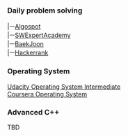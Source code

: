   
### Daily problem solving

|ㅡ[Algospot](https://algospot.com/)  
|ㅡ[SWExpertAcademy](https://swexpertacademy.com/main/main.do)  
|ㅡ[BaekJoon](https://www.acmicpc.net/)  
|ㅡ[Hackerrank](https://www.hackerrank.com/dashboard)
  
 ### Operating System
[Udacity Operating System Intermediate](https://www.udacity.com/course/introduction-to-operating-systems--ud923)  
[Coursera Operating System](https://www.coursera.org/learn/os-power-user?#syllabus)
  
 ### Advanced C++  
  TBD  
 
